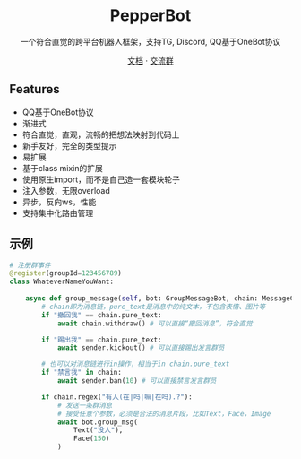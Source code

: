 <h1 align="center">PepperBot</h1>

<p align="center">一个符合直觉的跨平台机器人框架，支持TG, Discord, QQ基于OneBot协议</p>

<p align="center">
<a href="https://ssmjae.github.io/PepperBot/">文档</a> · 
<a href="https://jq.qq.com/?_wv=1027&k=EPhcRRib">交流群</a>
</p>

## Features
- QQ基于OneBot协议
- 渐进式
- 符合直觉，直观，流畅的把想法映射到代码上
- 新手友好，完全的类型提示
- 易扩展
- 基于class mixin的扩展
- 使用原生import，而不是自己造一套模块轮子
- 注入参数，无限overload
- 异步，反向ws，性能
- 支持集中化路由管理

## 示例
```py
# 注册群事件
@register(groupId=123456789)
class WhateverNameYouWant:
    
    async def group_message(self, bot: GroupMessageBot, chain: MessageChain, sender: Sender):
        # chain即为消息链，pure_text是消息中的纯文本，不包含表情、图片等
        if "撤回我" == chain.pure_text:
            await chain.withdraw() # 可以直接“撤回消息”，符合直觉

        if "踢出我" == chain.pure_text:
            await sender.kickout() # 可以直接踢出发言群员

        # 也可以对消息链进行in操作，相当于in chain.pure_text
        if "禁言我" in chain:
            await sender.ban(10) # 可以直接禁言发言群员

        if chain.regex("有人(在|吗|嘛|在吗).?"):
            # 发送一条群消息
            # 接受任意个参数，必须是合法的消息片段，比如Text，Face，Image
            await bot.group_msg( 
                Text("没人"),
                Face(150)
            )
```